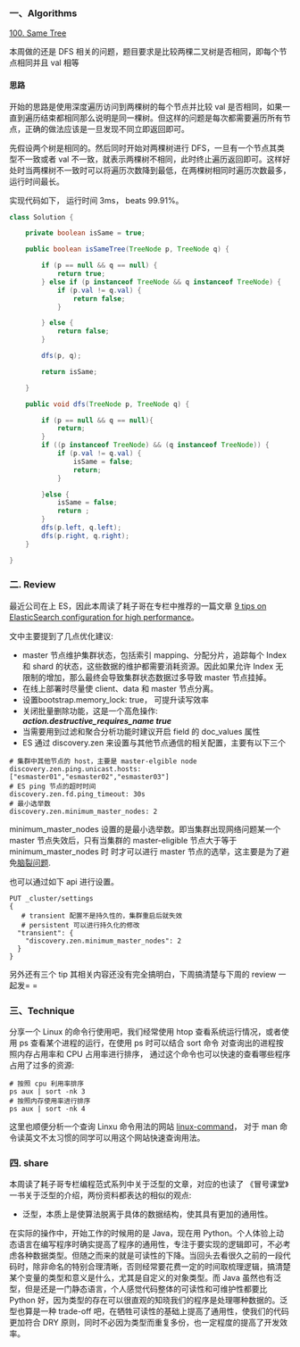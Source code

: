 ### 一、Algorithms

[100. Same Tree](https://leetcode.com/problems/same-tree/description/)

本周做的还是 DFS 相关的问题，题目要求是比较两棵二叉树是否相同，即每个节点相同并且 val 相等


#### 思路

开始的思路是使用深度遍历访问到两棵树的每个节点并比较 val 是否相同，如果一直到遍历结束都相同那么说明是同一棵树。但这样的问题是每次都需要遍历所有节点，正确的做法应该是一旦发现不同立即返回即可。

先假设两个树是相同的。然后同时开始对两棵树进行 DFS，一旦有一个节点其类型不一致或者 val 不一致，就表示两棵树不相同，此时终止遍历返回即可。这样好处时当两棵树不一致时可以将遍历次数降到最低，在两棵树相同时遍历次数最多，运行时间最长。

实现代码如下， 运行时间 3ms， beats 99.91%。

```Java
class Solution {

    private boolean isSame = true;

    public boolean isSameTree(TreeNode p, TreeNode q) {

        if (p == null && q == null) {
            return true;
        } else if (p instanceof TreeNode && q instanceof TreeNode) {
            if (p.val != q.val) {
                return false;
            }

        } else {
            return false;
        }

        dfs(p, q);

        return isSame;

    }

    public void dfs(TreeNode p, TreeNode q) {

        if (p == null && q == null){
            return;
        }
        if ((p instanceof TreeNode) && (q instanceof TreeNode)) {
            if (p.val != q.val) {
                isSame = false;
                return;
            }

        }else {
            isSame = false;
            return ;
        }
        dfs(p.left, q.left);
        dfs(p.right, q.right);
    }

}
```


### 二. Review

最近公司在上 ES，因此本周读了耗子哥在专栏中推荐的一篇文章 [9 tips on ElasticSearch configuration for high performance](https://www.loggly.com/blog/nine-tips-configuring-elasticsearch-for-high-performance/)。

文中主要提到了几点优化建议:

* master 节点维护集群状态，包括索引 mapping、分配分片，追踪每个 Index 和 shard 的状态，这些数据的维护都需要消耗资源。因此如果允许 Index 无限制的增加，那么最终会导致集群状态数据过多导致 master 节点挂掉。
* 在线上部署时尽量使 client、data 和 master 节点分离。
* 设置bootstrap.memory_lock: true， 可提升读写效率
* 关闭批量删除功能，这是一个高危操作: ***action.destructive_requires_name true***
* 当需要用到过滤和聚合分析功能时建议开启 field 的 doc_values 属性
* ES 通过 discovery.zen 来设置与其他节点通信的相关配置，主要有以下三个

```
# 集群中其他节点的 host，主要是 master-elgible node
discovery.zen.ping.unicast.hosts: ["esmaster01","esmaster02","esmaster03"]
# ES ping 节点的超时时间
discovery.zen.fd.ping_timeout: 30s
# 最小选举数
discovery.zen.minimum_master_nodes: 2

```
minimum_master_nodes 设置的是最小选举数。即当集群出现网络问题某一个 master 节点失效后，只有当集群的 master-eligible 节点大于等于 minimum_master_nodes 时 时才可以进行 master 节点的选举，这主要是为了避免[脑裂问题](https://www.elastic.co/guide/en/elasticsearch/reference/current/modules-node.html#split-brain).

也可以通过如下 api 进行设置。
```
PUT _cluster/settings
{
   # transient 配置不是持久性的，集群重启后就失效
   # persistent 可以进行持久化的修改
  "transient": {
    "discovery.zen.minimum_master_nodes": 2
  }
}
```

另外还有三个 tip 其相关内容还没有完全搞明白，下周搞清楚与下周的 review 一起发= = 

### 三、Technique

分享一个 Linux 的命令行使用吧，我们经常使用 htop 查看系统运行情况，或者使用 ps 查看某个进程的运行，在使用 ps 时可以结合 sort 命令 对查询出的进程按照内存占用率和 CPU 占用率进行排序， 通过这个命令也可以快速的查看哪些程序占用了过多的资源:
```
# 按照 cpu 利用率排序
ps aux | sort -nk 3
# 按照内存使用率进行排序
ps aux | sort -nk 4
```
这里也顺便分析一个查询 Linxu 命令用法的网站 [linux-command](https://wangchujiang.com/linux-command/)， 对于 man 命令读英文不太习惯的同学可以用这个网站快速查询用法。


### 四. share

本周读了耗子哥专栏编程范式系列中关于泛型的文章，对应的也读了 《冒号课堂》一书关于泛型的介绍，两份资料都表达的相似的观点:

* 泛型，本质上是使算法脱离于具体的数据结构，使其具有更加的通用性。

在实际的操作中，开始工作的时候用的是 Java，现在用 Python。个人体验上动态语言在编写程序时确实提高了程序的通用性，专注于要实现的逻辑即可，不必考虑各种数据类型。但随之而来的就是可读性的下降。当回头去看很久之前的一段代码时，除非命名的特别合理清晰，否则经常要花费一定的时间取梳理逻辑，搞清楚某个变量的类型和意义是什么，尤其是自定义的对象类型。而 Java 虽然也有泛型，但是还是一门静态语言，个人感觉代码整体的可读性和可维护性都要比 Python 好，因为类型的存在可以很直观的知晓我们的程序是处理哪种数据的。泛型也算是一种 trade-off 吧，在牺牲可读性的基础上提高了通用性，使我们的代码更加符合 DRY 原则，同时不必因为类型而重复多份，也一定程度的提高了开发效率。